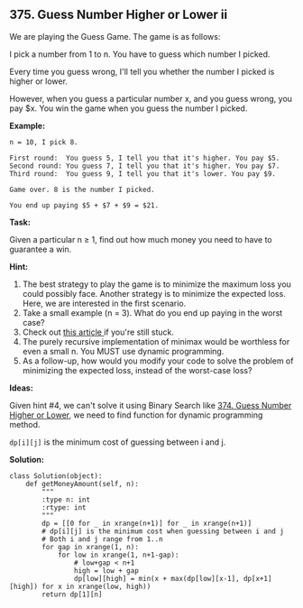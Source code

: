 ## 375. Guess Number Higher or Lower ii

We are playing the Guess Game. The game is as follows:

I pick a number from 1 to n. You have to guess which number I picked.

Every time you guess wrong, I'll tell you whether the number I picked is higher or lower.

However, when you guess a particular number x, and you guess wrong, you pay $x. You win the game when you guess the number I picked.

**Example:**

    n = 10, I pick 8.

    First round:  You guess 5, I tell you that it's higher. You pay $5.
    Second round: You guess 7, I tell you that it's higher. You pay $7.
    Third round:  You guess 9, I tell you that it's lower. You pay $9.
    
    Game over. 8 is the number I picked.
    
    You end up paying $5 + $7 + $9 = $21.
**Task:**

Given a particular n ≥ 1, find out how much money you need to have to guarantee a win.

**Hint:**

1. The best strategy to play the game is to minimize the maximum loss you could possibly face. Another strategy is to minimize the expected loss. Here, we are interested in the first scenario.
2. Take a small example (n = 3). What do you end up paying in the worst case?
3. Check out [this article ](https://en.wikipedia.org/wiki/Minimax)if you're still stuck.
4. The purely recursive implementation of minimax would be worthless for even a small n. You MUST use dynamic programming.
5. As a follow-up, how would you modify your code to solve the problem of minimizing the expected loss, instead of the worst-case loss?

**Ideas:**

Given hint #4, we can't solve it using Binary Search like [374. Guess Number Higher or Lower](https://github.com/Ianna1009/coding_notebook/blob/master/Interview%20Prep/LC%20GOOGLE/Binary%20Search/374guess_number_higher_or_lower.md), we need to find function for dynamic programming method.

`dp[i][j]` is the minimum cost of guessing between i and j.

**Solution:**

    class Solution(object):
        def getMoneyAmount(self, n):
            """
            :type n: int
            :rtype: int
            """
            dp = [[0 for _ in xrange(n+1)] for _ in xrange(n+1)]
            # dp[i][j] is the minimum cost when guessing between i and j
            # Both i and j range from 1..n
            for gap in xrange(1, n):
                for low in xrange(1, n+1-gap):
                    # low+gap < n+1
                    high = low + gap
                    dp[low][high] = min(x + max(dp[low][x-1], dp[x+1][high]) for x in xrange(low, high))
            return dp[1][n]